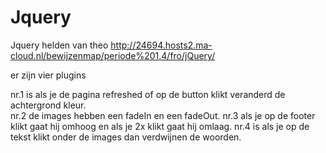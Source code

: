 # Jquery
Jquery helden van theo
http://24694.hosts2.ma-cloud.nl/bewijzenmap/periode%201.4/fro/jQuery/

er zijn vier plugins

nr.1 is als je de pagina refreshed of op de button klikt veranderd de achtergrond kleur.<br>
nr.2 de images hebben een fadeIn en een fadeOut.
nr.3 als je op de footer klikt gaat hij omhoog en als je 2x klikt gaat hij omlaag.
nr.4 is als je op de tekst klikt onder de images dan verdwijnen de woorden.
